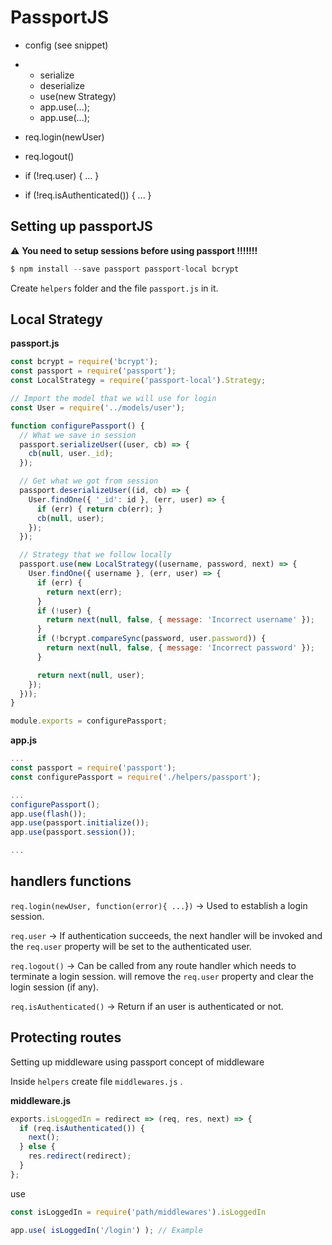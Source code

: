 # PassportJS

* config \(see snippet\)

* * serialize
  * deserialize
  * use\(new Strategy\)
  * app.use\(...\);
  * app.use\(...\);
* req.login\(newUser\)
* req.logout\(\)
* if \(!req.user\) { ... }
* if \(!req.isAuthenticated\(\)\) { ... }

## Setting up passportJS

⚠️ **You need to setup sessions before using passport !!!!!!!**

```javascript
$ npm install --save passport passport-local bcrypt
```

Create `helpers` folder and the file `passport.js` in it.

## Local Strategy

**passport.js**

```javascript
const bcrypt = require('bcrypt');
const passport = require('passport');
const LocalStrategy = require('passport-local').Strategy;

// Import the model that we will use for login
const User = require('../models/user');

function configurePassport() {
  // What we save in session
  passport.serializeUser((user, cb) => {
    cb(null, user._id);
  });

  // Get what we got from session
  passport.deserializeUser((id, cb) => {
    User.findOne({ '_id': id }, (err, user) => {
      if (err) { return cb(err); }
      cb(null, user);
    });
  });

  // Strategy that we follow locally
  passport.use(new LocalStrategy((username, password, next) => {
    User.findOne({ username }, (err, user) => {
      if (err) {
        return next(err);
      }
      if (!user) {
        return next(null, false, { message: 'Incorrect username' });
      }
      if (!bcrypt.compareSync(password, user.password)) {
        return next(null, false, { message: 'Incorrect password' });
      }

      return next(null, user);
    });
  }));
}

module.exports = configurePassport;
```

**app.js**

```javascript
...
const passport = require('passport');
const configurePassport = require('./helpers/passport');

...
configurePassport();
app.use(flash());
app.use(passport.initialize());
app.use(passport.session());

...
```

## handlers functions

`req.login(newUser, function(error){ ...`}`)` -&gt; Used to establish a login session.

`req.user` -&gt; If authentication succeeds, the next handler will be invoked and the `req.user` property will be set to the authenticated user.

`req.logout()` -&gt; Can be called from any route handler which needs to terminate a login session. will remove the `req.user` property and clear the login session \(if any\).

`req.isAuthenticated()` -&gt; Return if an user is authenticated or not.

## Protecting routes

Setting up middleware using passport concept of middleware

Inside `helpers` create file `middlewares.js` .

**middleware.js**

```javascript
exports.isLoggedIn = redirect => (req, res, next) => {
  if (req.isAuthenticated()) {
    next();
  } else {
    res.redirect(redirect);
  }
};
```

use

```javascript
const isLoggedIn = require('path/middlewares').isLoggedIn

app.use( isLoggedIn('/login') ); // Example
```



